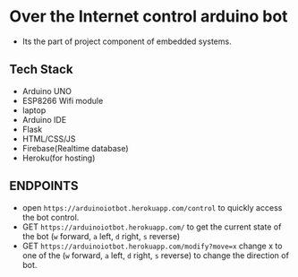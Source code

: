 # Over the Internet control arduino bot
- Its the part of project component of embedded systems.

## Tech Stack
- Arduino UNO
- ESP8266 Wifi module
- laptop
- Arduino IDE
- Flask
- HTML/CSS/JS
- Firebase(Realtime database)
- Heroku(for hosting)

## ENDPOINTS
- open `https://arduinoiotbot.herokuapp.com/control` to quickly access the bot control.
- GET `https://arduinoiotbot.herokuapp.com/` to get the current state of the bot (`w` forward, `a` left, `d` right, `s` reverse)
- GET `https://arduinoiotbot.herokuapp.com/modify?move=x` change x to one of the (`w` forward, `a` left, `d` right, `s` reverse) to change the direction of bot.
